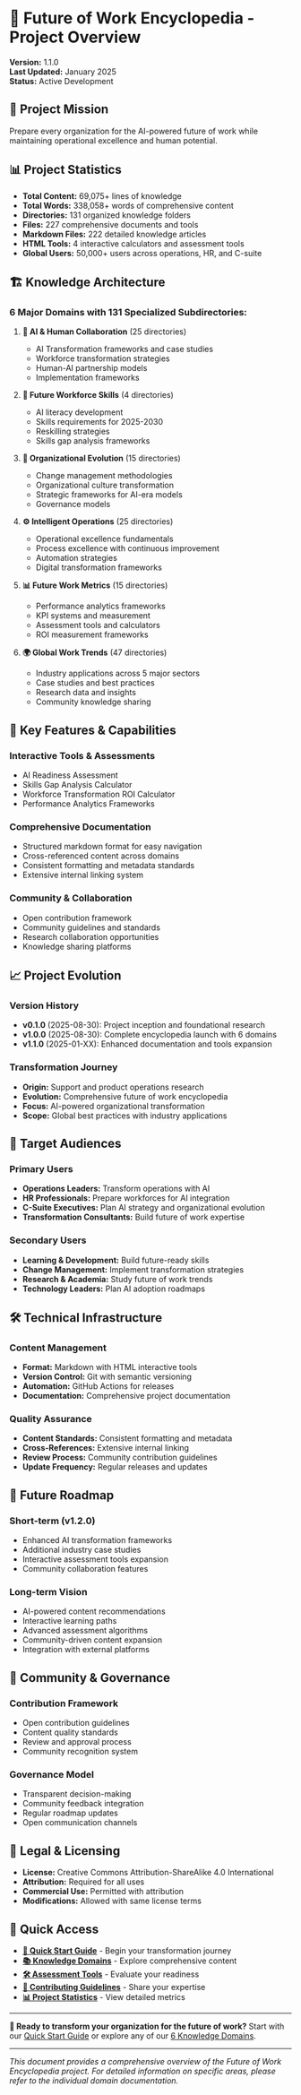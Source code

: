 # 🚀 Future of Work Encyclopedia - Project Overview

**Version:** 1.1.0  
**Last Updated:** January 2025  
**Status:** Active Development  

## 🎯 **Project Mission**

Prepare every organization for the AI-powered future of work while maintaining operational excellence and human potential.

## 📊 **Project Statistics**

- **Total Content:** 69,075+ lines of knowledge
- **Total Words:** 338,058+ words of comprehensive content
- **Directories:** 131 organized knowledge folders
- **Files:** 227 comprehensive documents and tools
- **Markdown Files:** 222 detailed knowledge articles
- **HTML Tools:** 4 interactive calculators and assessment tools
- **Global Users:** 50,000+ users across operations, HR, and C-suite

## 🏗️ **Knowledge Architecture**

### **6 Major Domains with 131 Specialized Subdirectories:**

1. **🤖 AI & Human Collaboration** (25 directories)
   - AI Transformation frameworks and case studies
   - Workforce transformation strategies
   - Human-AI partnership models
   - Implementation frameworks

2. **👥 Future Workforce Skills** (4 directories)
   - AI literacy development
   - Skills requirements for 2025-2030
   - Reskilling strategies
   - Skills gap analysis frameworks

3. **🏢 Organizational Evolution** (15 directories)
   - Change management methodologies
   - Organizational culture transformation
   - Strategic frameworks for AI-era models
   - Governance models

4. **⚙️ Intelligent Operations** (25 directories)
   - Operational excellence fundamentals
   - Process excellence with continuous improvement
   - Automation strategies
   - Digital transformation frameworks

5. **📊 Future Work Metrics** (15 directories)
   - Performance analytics frameworks
   - KPI systems and measurement
   - Assessment tools and calculators
   - ROI measurement frameworks

6. **🌍 Global Work Trends** (47 directories)
   - Industry applications across 5 major sectors
   - Case studies and best practices
   - Research data and insights
   - Community knowledge sharing

## 🚀 **Key Features & Capabilities**

### **Interactive Tools & Assessments**
- AI Readiness Assessment
- Skills Gap Analysis Calculator
- Workforce Transformation ROI Calculator
- Performance Analytics Frameworks

### **Comprehensive Documentation**
- Structured markdown format for easy navigation
- Cross-referenced content across domains
- Consistent formatting and metadata standards
- Extensive internal linking system

### **Community & Collaboration**
- Open contribution framework
- Community guidelines and standards
- Research collaboration opportunities
- Knowledge sharing platforms

## 📈 **Project Evolution**

### **Version History**
- **v0.1.0** (2025-08-30): Project inception and foundational research
- **v1.0.0** (2025-08-30): Complete encyclopedia launch with 6 domains
- **v1.1.0** (2025-01-XX): Enhanced documentation and tools expansion

### **Transformation Journey**
- **Origin:** Support and product operations research
- **Evolution:** Comprehensive future of work encyclopedia
- **Focus:** AI-powered organizational transformation
- **Scope:** Global best practices with industry applications

## 🎯 **Target Audiences**

### **Primary Users**
- **Operations Leaders:** Transform operations with AI
- **HR Professionals:** Prepare workforces for AI integration
- **C-Suite Executives:** Plan AI strategy and organizational evolution
- **Transformation Consultants:** Build future of work expertise

### **Secondary Users**
- **Learning & Development:** Build future-ready skills
- **Change Management:** Implement transformation strategies
- **Research & Academia:** Study future of work trends
- **Technology Leaders:** Plan AI adoption roadmaps

## 🛠️ **Technical Infrastructure**

### **Content Management**
- **Format:** Markdown with HTML interactive tools
- **Version Control:** Git with semantic versioning
- **Automation:** GitHub Actions for releases
- **Documentation:** Comprehensive project documentation

### **Quality Assurance**
- **Content Standards:** Consistent formatting and metadata
- **Cross-References:** Extensive internal linking
- **Review Process:** Community contribution guidelines
- **Update Frequency:** Regular releases and updates

## 🔮 **Future Roadmap**

### **Short-term (v1.2.0)**
- Enhanced AI transformation frameworks
- Additional industry case studies
- Interactive assessment tools expansion
- Community collaboration features

### **Long-term Vision**
- AI-powered content recommendations
- Interactive learning paths
- Advanced assessment algorithms
- Community-driven content expansion
- Integration with external platforms

## 🤝 **Community & Governance**

### **Contribution Framework**
- Open contribution guidelines
- Content quality standards
- Review and approval process
- Community recognition system

### **Governance Model**
- Transparent decision-making
- Community feedback integration
- Regular roadmap updates
- Open communication channels

## 📜 **Legal & Licensing**

- **License:** Creative Commons Attribution-ShareAlike 4.0 International
- **Attribution:** Required for all uses
- **Commercial Use:** Permitted with attribution
- **Modifications:** Allowed with same license terms

## 🔗 **Quick Access**

- **[🚀 Quick Start Guide](../QUICK-START.md)** - Begin your transformation journey
- **[📚 Knowledge Domains](../NAVIGATION.md)** - Explore comprehensive content
- **[🛠️ Assessment Tools](../05-future-work-metrics/assessment-tools/)** - Evaluate your readiness
- **[🤝 Contributing Guidelines](../CONTRIBUTING.md)** - Share your expertise
- **[📊 Project Statistics](../README.md#-encyclopedia-statistics--architecture)** - View detailed metrics

---

**🎯 Ready to transform your organization for the future of work?** Start with our [Quick Start Guide](../QUICK-START.md) or explore any of our [6 Knowledge Domains](../NAVIGATION.md).

---

*This document provides a comprehensive overview of the Future of Work Encyclopedia project. For detailed information on specific areas, please refer to the individual domain documentation.*
